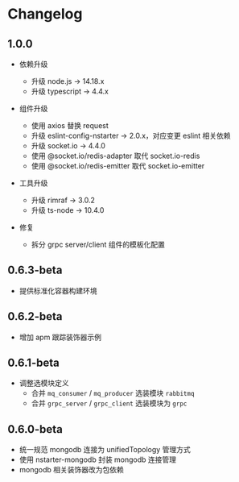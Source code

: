 # Changelog

## 1.0.0

* 依赖升级
  - 升级 node.js -> 14.18.x
  - 升级 typescript -> 4.4.x

* 组件升级
  - 使用 axios 替换 request
  - 升级 eslint-config-nstarter -> 2.0.x，对应变更 eslint 相关依赖
  - 升级 socket.io -> 4.4.0
  - 使用 @socket.io/redis-adapter 取代 socket.io-redis
  - 使用 @socket.io/redis-emitter 取代 socket.io-emitter

* 工具升级
  - 升级 rimraf -> 3.0.2
  - 升级 ts-node -> 10.4.0

* 修复
  - 拆分 grpc server/client 组件的模板化配置

## 0.6.3-beta

* 提供标准化容器构建环境

## 0.6.2-beta

* 增加 apm 跟踪装饰器示例

## 0.6.1-beta

* 调整选模块定义
  * 合并 `mq_consumer` / `mq_producer` 选装模块 `rabbitmq`
  * 合并 `grpc_server` / `grpc_client` 选装模块为 `grpc`

## 0.6.0-beta

* 统一规范 mongodb 连接为 unifiedTopology 管理方式
* 使用 nstarter-mongodb 封装 mongodb 连接管理
* mongodb 相关装饰器改为包依赖 

